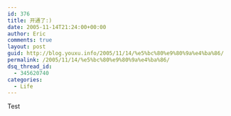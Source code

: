 ```yaml
---
id: 376
title: 开通了:)
date: 2005-11-14T21:24:00+00:00
author: Eric
comments: true
layout: post
guid: http://blog.youxu.info/2005/11/14/%e5%bc%80%e9%80%9a%e4%ba%86/
permalink: /2005/11/14/%e5%bc%80%e9%80%9a%e4%ba%86/
dsq_thread_id:
  - 345620740
categories:
  - Life
---
```

Test